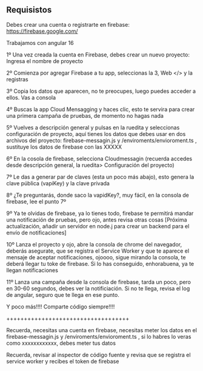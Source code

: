 

## Requisistos

Debes crear una cuenta o registrarte en firebase: https://firebase.google.com/

Trabajamos con angular 16

1º Una vez creada la cuenta en Firebase, debes crear un nuevo proyecto: Ingresa el nombre de proyecto

2º Comienza por agregar Firebase a tu app, seleccionas la 3, Web </> y la registras

3º Copia los datos que aparecen, no te preocupes, luego puedes acceder a ellos. Vas a consola

4º Buscas la app Cloud Mensagging y haces clic, esto te servira para crear una primera campaña de pruebas, de momento no hagas nada

5º Vuelves a descripción general y pulsas en la ruedita y seleccionas configuración de proyecto, aquí tienes los datos que debes usar en dos archivos del proyecto: firebase-messagin.js y /enviroments/envioroment.ts , sustituye los datos de firebase con las XXXXX


6º En la cosola de firebase, selecciona Cloudmessagin (recuerda accedes desde descripción general, la ruedita> Configuración del proyecto)

7º Le das a generar par de claves (esta un poco más abajo), esto genera la clave pública (vapiKey) y la clave privada

8º ¿Te preguntarás, donde saco la vapidKey?, muy fácil, en la consola de firebase, lee el punto 7º

9º Ya te olvidas de firebase, ya lo tienes todo, firebase te permitirá mandar una notificación de pruebas, pero ojo, antes revisa otras cosas  [Próxima actualización, añadir un servidor en node.j para crear un backend para el envío de notificaciones]

10º Lanza el proyecto y ojo, abre la consola de chrome del navegador, deberás asegurate, que se registra el Service Worker y que te aparece el mensaje de aceptar notificaciones, ojoooo, sigue mirando la consola, te deberá llegar tu toke de firebase. Si lo has conseguido, enhorabuena, ya te llegan notificaciones

11º Lanza una campaña desde la consola de firebase, tarda un poco, pero en 30-60 segundos, debes ver la notificiación. Si no te llega, revisa el log de angular, seguro que te llega en ese punto.

Y poco más!!!! Comparte código siempre!!!!



+++++++++++++++++++++++++++++++++++

Recuerda, necesitas una cuenta en firebase, necesitas meter los datos en el firebase-messagin.js y /enviroments/envioroment.ts , si lo habres lo veras como xxxxxxxxxxxx, debes meter tus datos

Recuerda, revisar al inspector de código fuente y revisa que se registra el service worker y recibes el token de firebase


